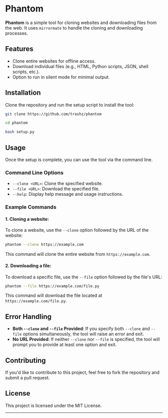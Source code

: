 # Phantom

**Phantom** is a simple tool for cloning websites and downloading files from the web. It uses `mirrormate` to handle the cloning and downloading processes.

## Features

- Clone entire websites for offline access.
- Download individual files (e.g., HTML, Python scripts, JSON, shell scripts, etc.).
- Option to run in silent mode for minimal output.

## Installation

Clone the repository and run the setup script to install the tool:

```bash
git clone https://github.com/trashz/phantom
```

```bash
cd phantom
```

```bash
bash setup.py
```

## Usage

Once the setup is complete, you can use the tool via the command line.

### Command Line Options

- `--clone <URL>`: Clone the specified website.
- `--file <URL>`: Download the specified file.
- `--help`: Display help message and usage instructions.

### Example Commands

#### 1. Cloning a website:

To clone a website, use the `--clone` option followed by the URL of the website:

```bash
phantom --clone https://example.com
```

This command will clone the entire website from `https://example.com`.

#### 2. Downloading a file:

To download a specific file, use the `--file` option followed by the file's URL:

```bash
phantom --file https://example.com/file.py
```

This command will download the file located at `https://example.com/file.py`.

## Error Handling

- **Both `--clone` and `--file` Provided**: If you specify both `--clone` and `--file` options simultaneously, the tool will raise an error and exit.
- **No URL Provided**: If neither `--clone` nor `--file` is specified, the tool will prompt you to provide at least one option and exit.

## Contributing

If you'd like to contribute to this project, feel free to fork the repository and submit a pull request.

## License

This project is licensed under the MIT License.

---
